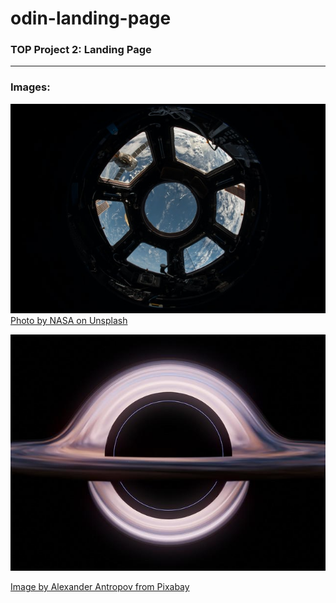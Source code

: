 # odin-landing-page
### TOP Project 2: Landing Page


---
### Images:

![Photo by NASA on Unsplash](./images/iss.jpeg)
[Photo by NASA on Unsplash](https://unsplash.com/photos/CpHNKNRwXps?utm_source=unsplash&utm_medium=referral&utm_content=creditShareLink)

![Image by Alexander Antropov from Pixabay](./images/blackhole.png)

[Image by Alexander Antropov from Pixabay](https://pixabay.com/photos/black-hole-wormhole-galaxy-space-6274731/)

